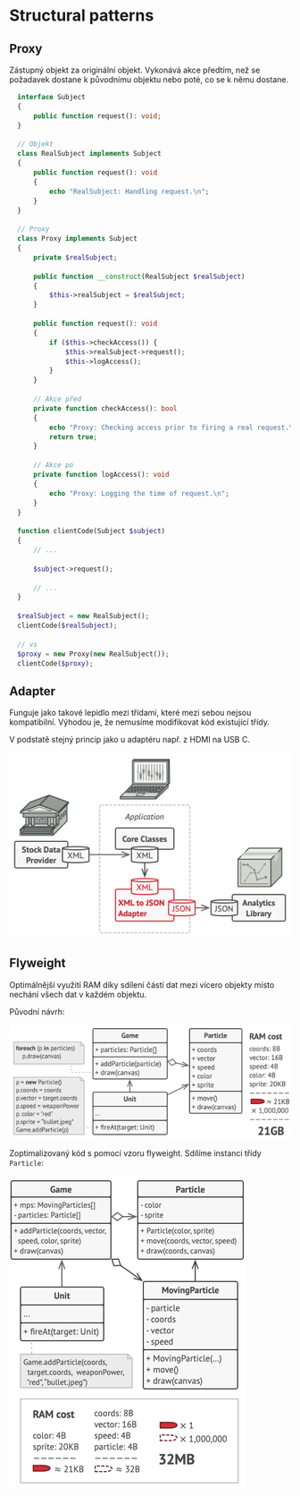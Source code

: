 # Structural patterns

## Proxy

Zástupný objekt za originální objekt. Vykonává akce předtím, než se požadavek dostane k původnímu objektu nebo poté, co se k němu dostane.

```php
  interface Subject
  {
      public function request(): void;
  }

  // Objekt
  class RealSubject implements Subject
  {
      public function request(): void
      {
          echo "RealSubject: Handling request.\n";
      }
  }

  // Proxy
  class Proxy implements Subject
  {
      private $realSubject;

      public function __construct(RealSubject $realSubject)
      {
          $this->realSubject = $realSubject;
      }

      public function request(): void
      {
          if ($this->checkAccess()) {
              $this->realSubject->request();
              $this->logAccess();
          }
      }

      // Akce před
      private function checkAccess(): bool
      {
          echo "Proxy: Checking access prior to firing a real request.\n";
          return true;
      }

      // Akce po
      private function logAccess(): void
      {
          echo "Proxy: Logging the time of request.\n";
      }
  }

  function clientCode(Subject $subject)
  {
      // ...

      $subject->request();

      // ...
  }

  $realSubject = new RealSubject();
  clientCode($realSubject);

  // vs
  $proxy = new Proxy(new RealSubject());
  clientCode($proxy);
```

## Adapter

Funguje jako takové lepidlo mezi třídami, které mezi sebou nejsou kompatibilní. Výhodou je, že nemusíme modifikovat kód existující třídy.

V podstatě stejný princip jako u adaptéru např. z HDMI na USB C.

![](./images/structural-patterns-adapter.png)

## Flyweight

Optimálnější využití RAM díky sdílení částí dat mezi vícero objekty místo nechání všech dat v každém objektu.

Původní návrh:

![](./images/structural-patterns-flyweight-problem.png)

Zoptimalizovaný kód s pomocí vzoru flyweight. Sdílíme instanci třídy `Particle`:

![](./images/structural-patterns-flyweight-solution.png)

